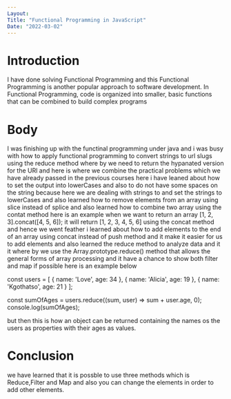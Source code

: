 ```yaml
---
Layout:
Title: "Functional Programming in JavaScript"
Date: "2022-03-02"
---
```


# Introduction

I have done solving Functional Programming and this Functional Programming is another popular approach to software development. In Functional Programming, code is organized into smaller, basic functions that can be combined to build complex programs 

# Body

I was finishing up with the functinal programming under java and i was busy with how to apply functional programming to convert strings to url slugs using the reduce method where by we need to return the hypanated version for the URl and here is where we combine the practical problems which we have already passed in the previous courses here i have leaned about how to set the output into lowerCases and also to do not have some spaces on the string because here we are dealing with strings to and set the strings to lowerCases  and also learned how to remove elements from an array using slice instead of splice and also learned how to combine two array using the contat method here is an example when we want to return an array [1, 2, 3].concat([4, 5, 6]); it will return [1, 2, 3, 4, 5, 6] using the concat method and hence we went feather i learned about how to add elements to the end of an array using concat instead of push method and it make it easier for us to add elements and also learned the reduce method to analyze data  and it it where by we use the Array.prototype.reduce() method that allows the general forms of array processing and it have a chance to show both filter and map if possible here is an example below

const users = [
  { name: 'Love', age: 34 },
  { name: 'Alicia', age: 19 },
  { name: 'Kgothatso', age: 21 }
];

const sumOfAges = users.reduce((sum, user) => sum + user.age, 0);
console.log(sumOfAges);

but then this is how an object can be returned containing the names os the users as properties with their ages as values.

# Conclusion 

we have learned that it is possble to use three methods which is Reduce,Filter and Map and also you can change the elements in order to add other elements. 
